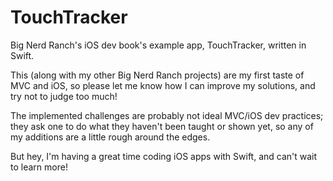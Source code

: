TouchTracker
============

Big Nerd Ranch's iOS dev book's example app, TouchTracker, written in Swift.

This (along with my other Big Nerd Ranch projects) are my first taste of MVC and iOS, so please let me know how I can improve my solutions, and try not to judge too much!

The implemented challenges are probably not ideal MVC/iOS dev practices; they ask one to do what they haven't been taught or shown yet, so any of my additions are a little rough around the edges.

But hey, I'm having a great time coding iOS apps with Swift, and can't wait to learn more! 
